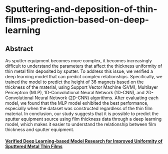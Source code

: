 # Sputtering-and-deposition-of-thin-films-prediction-based-on-deep-learning

## Abstract
As sputter equipment becomes more complex, it becomes increasingly difficult to understand the parameters that affect the thickness uniformity of thin metal film deposited by sputter. To address this issue, we verified a deep learning model that can predict complex relationships. Specifically, we trained the model to predict the height of 36 magnets based on the thickness of the material, using Support Vector Machine (SVM), Multilayer Perceptron (MLP), 1D-Convolutional Neural Network (1D-CNN), and 2D-Convolutional Neural Network (2D-CNN) algorithms. After evaluating each model, we found that the MLP model exhibited the best performance, especially when the dataset was constructed regardless of the thin film material. In conclusion, our study suggests that it is possible to predict the sputter equipment source using film thickness data through a deep learning model, which makes it easier to understand the relationship between film thickness and sputter equipment. 
#### [Verified Deep Learning-based Model Research for Improved Uniformity of Sputtered Metal Thin Films](http://www.riss.kr/search/detail/DetailView.do?p_mat_type=1a0202e37d52c72d&control_no=dae3e8a3f791803eb36097776a77e665&keyword=%EC%8A%A4%ED%8D%BC%ED%84%B0%20%EA%B8%88%EC%86%8D%EB%B0%95%EB%A7%89%20%EA%B7%A0%EC%9D%BC%EB%8F%84)
